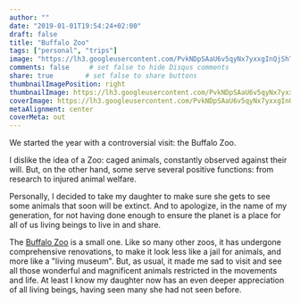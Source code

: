 ```yaml
---
author: ""
date: "2019-01-01T19:54:24+02:00"
draft: false
title: "Buffalo Zoo"
tags: ["personal", "trips"]
image: "https://lh3.googleusercontent.com/PvkNDpSAaU6v5qyNx7yxxgInQjShTMXXEWN3jsE3Mv1XP_LeWvLvJi4iXYNuWnqiXBrX1eVBiE_kkTo_QDjZUiNhpy4AIgd8EYLqkYB7cfzqoexlUJVuurKXwAHNt02lmYopAAwyUhU=w1920-h1080"
comments: false     # set false to hide Disqus comments
share: true        # set false to share buttons
thumbnailImagePosition: right
thumbnailImage: https://lh3.googleusercontent.com/PvkNDpSAaU6v5qyNx7yxxgInQjShTMXXEWN3jsE3Mv1XP_LeWvLvJi4iXYNuWnqiXBrX1eVBiE_kkTo_QDjZUiNhpy4AIgd8EYLqkYB7cfzqoexlUJVuurKXwAHNt02lmYopAAwyUhU=w1920-h1080
coverImage: https://lh3.googleusercontent.com/PvkNDpSAaU6v5qyNx7yxxgInQjShTMXXEWN3jsE3Mv1XP_LeWvLvJi4iXYNuWnqiXBrX1eVBiE_kkTo_QDjZUiNhpy4AIgd8EYLqkYB7cfzqoexlUJVuurKXwAHNt02lmYopAAwyUhU=w1920-h1080
metaAlignment: center
coverMeta: out
---
```


We started the year with a controversial visit: the Buffalo Zoo.

<!--more-->

I dislike the idea of a Zoo: caged animals, constantly observed against their will. But, on the other hand, some serve several positive functions: from research to injured animal welfare.

Personally, I decided to take my daughter to make sure she gets to see some animals that soon will be extinct. And to apologize, in the name of my generation, for not having done enough to ensure the planet is a place for all of us living beings to live in and share.

The [Buffalo Zoo](https://buffalozoo.org/) is a small one. Like so many other zoos, it has undergone comprehensive renovations, to make it look less like a jail for animals, and more like a "living museum". But, as usual, it made me sad to visit and see all those wonderful and magnificent animals restricted in the movements and life. At least I know my daughter now has an even deeper appreciation of all living beings, having seen many she had not seen before.

<script src="https://cdn.jsdelivr.net/npm/publicalbum@latest/dist/pa-embed-player.min.js" async></script>
<div class="pa-embed-player" style="width:100%; height:480px; display:none;"
  data-link="https://photos.app.goo.gl/zhEYoFAV2JUfh2BY6"
  data-title="151 new photos by Jorge Cortell">
  <img data-src="https://lh3.googleusercontent.com/M16jD5h_t8UzZkH3khM1t2-2S6qQWVUG8Ds3eFxeeb9aS4srH-GpiNYi_D7IFjs7-jMhiuc13xX4TVWB-S0WfLXtsOVKCWp4kbppIxleU9fANEvwBbvtOPexNkChQyZ8vHlgOA5CMYw=w1920-h1080" src="" alt="" />
  <img data-src="https://lh3.googleusercontent.com/pEmRgEOCEAdVlVliblIDv9nrCWDbef5joEIXcm9La-tWQUBJoLfQOV3BNCivMP8FvNUYAw4xH0mVKxqFXWsEVPDIelu1xjulKT9Uvi9HgLXxgdZDkjA4lBLBp-K221aZu0tD1PWaS1c=w1920-h1080" src="" alt="" />
  <img data-src="https://lh3.googleusercontent.com/g0dx5WOAlXJD5jrTLC4vMz-tj3LDT-mtAe9uuzPoCiUCP6OgTJPLFhiC1Ka45KS7sgMLVj_QK2xVj6n4fOakId2em2Lhr7Hzl7IJbr_j45BvhQuOhbmv_HZxS0sTNYiydq6kbP9hXB8=w1920-h1080" src="" alt="" />
  <img data-src="https://lh3.googleusercontent.com/ijFlXcswkVNTtuq5hB8TL3cy7K4F20D6trG_yA2LaTaQiBMSZrTy2uYmDrGOuphrsjVYFyBcYqrUcXQd5Kq3egZ5uYtl5un5TkUiQCQLj3a7Z55zusKp1-Tbas40HgxKB5VcLB8987s=w1920-h1080" src="" alt="" />
  <img data-src="https://lh3.googleusercontent.com/uMhrBRhMH5ZqjJPi5C9qy_rBG7eCFlaGYwsHOEGEkCBOSAY3wtHSvO6Q0LUDvhA_iFBxUIbxXoVjlWkLg-W8xLmieH5chNC2kgJLDea-Goh5tKtrj0bpmJxvSnrJb2rumO12YozjJ7I=w1920-h1080" src="" alt="" />
  <img data-src="https://lh3.googleusercontent.com/Fm1ZzcgubY0zsfVUjGyDP3XAD9nXSGxZGd04Jb4azx35FnqjSAWS74f_Y5RLq7sj6vtzlha4cUhr7VDrLwv3UAkRnbRpxpzUUj6vriaF7-PaEJrSQjrJdl0gdyNIKszz-Gf8o1aNuao=w1920-h1080" src="" alt="" />
  <img data-src="https://lh3.googleusercontent.com/XOcP_wbPaZcjjNcGdbdTdlaPRZbKWSiAWkrC2xk-QPl9nplkzypJwY1IgEMca02szo-TCiJA38E04egLDHFPm4CxrgC006EOsxz-u9NP4G5orZfV-3CJDJ8CS4LGV-Es_ryMzb9DvqY=w1920-h1080" src="" alt="" />
  <img data-src="https://lh3.googleusercontent.com/rGopaW8tzTIhU7r0wi44xhpPY2wZaMLhrT3ehFG_cinPlh-PsqNWkcQlBKkeD9Wgw62T864hWHU_5tsz5jRZlOTyIUk4d2ojzz9rrEVfDjcrsTCPbAGcgjzNHPDitzL8OVX6883D80I=w1920-h1080" src="" alt="" />
  <img data-src="https://lh3.googleusercontent.com/fAklon5nsodSu451oikRR7VXPrNlUQlWsTGHmYS-BUkdCU0GZ_2tkMpc_wrsvJv3uNphmh3MvHjWwKrNa7vPinrZEdh3DDCi8FvT-vOxP8JY7BhzAU2gwwUa49C0g00ogRYW0gwRG9g=w1920-h1080" src="" alt="" />
  <img data-src="https://lh3.googleusercontent.com/yJu6PVaO8pWrv4UXqCpJdHC6-GKeBB-EmHjugNDC5prriNvZJMRuDwcXJOBjDOrkCxkaxfFJhluyVPuycq7gRGhu7mHbQ7vFusACYdGrx3Rekg-Xfwk-i8y5bxzmkDgB-NYBghE3fAM=w1920-h1080" src="" alt="" />
  <img data-src="https://lh3.googleusercontent.com/SW3JCVFrBTNZbFXRwJD1ksxybVEpCrSGOPTG_roAsLtvbHZ_5gs_QUcyiB6alrXsrfadbXs9oNa1Yp-VWrF_xs6Y9Zi3mCTBh-AdaUaA8fWJWNsfJkdRidz46nBZ2dDY7r-Is0QGQFc=w1920-h1080" src="" alt="" />
  <img data-src="https://lh3.googleusercontent.com/EpNabRgVbVyXFUBACbNCjUftw0IcSaXyqmvX8Dfe37MUlCmL1V52_vJlr-lkT8qZpI6bSAoKK1qjdff09H2EV3Ask7MerBubokZ2GffoTYdU0_SFCSbmlJQbgXQf-TmpADFD5iHJTMY=w1920-h1080" src="" alt="" />
  <img data-src="https://lh3.googleusercontent.com/xuzIAfvRiNqkQsjjRd-RrUFB3L11HvMmrADmhm0_AqDvw-nGXWKP6xGQO7XAuo1hE3JtLru6RpG1D728mLIaNgGejOUQEScAgtrACYzRwj3u77p3ikvXBT7UK0uhutw2PaqfeOsbzD4=w1920-h1080" src="" alt="" />
  <img data-src="https://lh3.googleusercontent.com/whIKJtKhmotdd_MdlA-lZoGbN2llJx6Hh3MdgiuSlHSP4n_PQXek9lFbatqJhzvlPgBxU8efXbpHzjKTMU_4BPxBnkHfROS8SatVAxC41Hmh1xP15fvAyf4xBpMVWlPsBQSp_Xyjtao=w1920-h1080" src="" alt="" />
  <img data-src="https://lh3.googleusercontent.com/cKXRiOKA5QoJL8MB90yrMsM0fOY7128yzG3cbCra3kNCk7EnbfzWMAJ2j5U7VbOSPMQMDZBwMY-zVgOKboizA2Y7HoWCwcdqTmBG1MzbOr1GoitsyawD2sDsNYgG0UICvZBGu1GOY_c=w1920-h1080" src="" alt="" />
  <img data-src="https://lh3.googleusercontent.com/sPiW2qd7jReoj88jE1_2SEyLXEYLGop54KXoUdoozYUa2iC2r-5_eMZhsSUY_tQsYMKR5LdTMcFQcZLR2GYlIRw8nljsnXxK8N15X1F10IDfjPB7XdzrUVlEreRpakktjExRODTTfKg=w1920-h1080" src="" alt="" />
  <img data-src="https://lh3.googleusercontent.com/gyrwEqML2HG083oOPp1YjJT00C_La4lmaSMF8Vy66BIDm4t44OiSUx0LO_bHgjHuCpI7ZYqr_bLz9REleATk-gCi_N51QVgwcCyE_YhjqBAZlczQvP2uhj4UOQnKMc1LS9MOomLQQ4M=w1920-h1080" src="" alt="" />
  <img data-src="https://lh3.googleusercontent.com/3zUXJkeHCDxO6dnNvhS450HQyDEPvjFm94uTGdigtbNWm6wS-ghCFA9063_gfVWYWlIc-C6o70UdEBfSzz0_N70ihchVHkC8z_OqJ4qPcIptPaKVX23e-UGZqlRfU1AB54MRmB_5aIU=w1920-h1080" src="" alt="" />
  <img data-src="https://lh3.googleusercontent.com/unETvLBXidnx9cyp3jP-UIFpFwAmh_SnyciWY9uR-zCGaduR2UFgpiH3FJwQuOB9tJz1rPgDFb6_eflzOIeLld2ykbnHVCKNgSNoSZe9K6oOSk1S1ZN9fHfwq0iPItXkpOnzbX-vYtw=w1920-h1080" src="" alt="" />
  <img data-src="https://lh3.googleusercontent.com/YmenmdVczND3asULISKmkIHUIglFnkVEN9txv_5GjpMHEn1V6EMeQ-iBh5pIvBBu8eSWGTctM4h64MHWIKu152C9a_9S5upYh-oEygZJ3Q_kUirzrcNP_f26pq41VWqTb4hslxZCbOs=w1920-h1080" src="" alt="" />
  <img data-src="https://lh3.googleusercontent.com/xptF4x8ABi-juwiZOB8leOxk7GrWWVZXbTcpnjste7A0SjSqf-4RHDNrxO1ZHEQwn7sjUcYkh8HHM3ThxVHBw-xnv2McByyDVXCaNnuJbh9PXl3umH9KMVa31nTQOaQW5APMIhr9orw=w1920-h1080" src="" alt="" />
  <img data-src="https://lh3.googleusercontent.com/jVmR8V3y7IUiRUoC86rkYp1kjfJJ-dMH4AM0JWO1GohkQyzWqVmMCGuznEjmPVNjGVw--n2lL-3ZUbzG_98Obk1wmhRX87m-TEBYQkh6G2pQi60ExSbsH_f9sYxVudFmVf_4IBKmnkI=w1920-h1080" src="" alt="" />
  <img data-src="https://lh3.googleusercontent.com/Rf1vFyFESr7ryxe7T228vE3uT61aPd1hjsIwSJVwX4KunxgKLllLOwYnM8ZcmscUGSI0-utaXY3Hb1n3FkIXBJcr8poWsLl2ASuTlYtHssCsLOn2McXA_Coq_RiqPCJfbeD28siOZRE=w1920-h1080" src="" alt="" />
  <img data-src="https://lh3.googleusercontent.com/IXGXu6mQhugIDuBp4IH89_gLs4mLgFivrGkcL8d4JKWmMM42UzrhHCT-QBSbTWUaAmzUXl5uMR2jeLPT5f6lQe3yw0R7ry8DUiIusbbRRG1GF3vKnJ79F8zDmjn5GOn6Xc9_QWyxpWs=w1920-h1080" src="" alt="" />
  <img data-src="https://lh3.googleusercontent.com/e5w8Uk9cTd02ck2UI6isryLNbxxWqyxg5zw-1xWz3irlDOT-3G_SwUMVBp2TaJRf9SwpXlJJZ2NDk2doeljffI1p1KHGCRycZy3jsFpqagDDV3Y_hohtSmSHu_bHSbVQsXzc_1LQTcg=w1920-h1080" src="" alt="" />
  <img data-src="https://lh3.googleusercontent.com/CoFBfdVkGNTUnIyCXHEfSsUaCqVASPpqfSZ_7UJ9xwSlQfxZu0FEvcboefN2-HyiOlV5HwzmF9L-E6AlX2sOp3OADTkTqRLjj_Go1rqiJu7Le-nogEi9VZtS2MT81mz8TcD9wdIT-qQ=w1920-h1080" src="" alt="" />
  <img data-src="https://lh3.googleusercontent.com/MrnSkD87KltQfLrsRCAeJy1T-55kNlW9O_1GBMVSI8KOEkL--_HtHWXvzXoE-gnux7IjiPPu07VWo4W-Ie9dDV_XKWLIUkYRNHOkKDGgTralRt1k5JBmwdEJD8mi-Fd2yQiAxffx3ZM=w1920-h1080" src="" alt="" />
  <img data-src="https://lh3.googleusercontent.com/H1BjvZhrFY_kHmT_Ey6IhyX_JyNi8ndvHHu_tm4kaAG8CqS5Gie5hxTOYsZWtbxdHK47KE1awcKFyhc7Qj1Rn589Ct5wzUGEtzE0DwBxpEJcxUKJH5o18vu3Zys9ls42_DW6jqR8arw=w1920-h1080" src="" alt="" />
  <img data-src="https://lh3.googleusercontent.com/uiFybg-xtNBWV7qjz6fFNmdvOwkivPuv-Aa6zyGovYKmClAxiG_f18GAKhhiVfnCk80WWAJ6ylrxr6AUoz_1bD24KorbCxvIG0vnDEGbo68gG3NtrNQgaPUZgKDSF9flK8TXhkL8MSs=w1920-h1080" src="" alt="" />
  <img data-src="https://lh3.googleusercontent.com/n7pyeFfMt-IRU88Eaj9aGHz0zTme4B6BQKJWcNFHNyr9CwYpFX8jIl3gnuvm4o3RTg-5AIKdF-s8K0H04zsEvZdHHuMGWtghRZ2tT9Wetr8zo06Cc9w4IFjM4TERd29zMJ6kvwwmVN8=w1920-h1080" src="" alt="" />
  <img data-src="https://lh3.googleusercontent.com/pVLeavaW9KRXhTitTAVJ8YnmLM6xmup0tmDplhm4pH1sSbYhuD9b8TtWebkDYX3zs4mnKVTRqdeJXlWlyFttagBIBcm9K71jqkUA2h9y2xaqs-byGyRhSc1hGh9aiaBZg57H7ACHK-k=w1920-h1080" src="" alt="" />
  <img data-src="https://lh3.googleusercontent.com/nTy4lAZDUSrxHSVm4YmN7SdhBw3SE-9R26YDPXqXRfI2izZuIZzeUptwK3phFg5gU446krSkvJP-Io69-xaxK1LodHfnstNXJnyMbWqSbSjkmFkGGaaFCgHU5DNR3Xx03imaX27GPeI=w1920-h1080" src="" alt="" />
  <img data-src="https://lh3.googleusercontent.com/5Y1W2486a-SZl8P-33iR25sz112rgZOyHq-1q_izWB_kdnRLnDUPYGfaFob7MZlRIa2GZjot0bQDnSAG6pGyqdlWTXlsoIw8rFJimrq-7KERgwkpopR1YhFzhYLSYXO0vxeesOlzyrE=w1920-h1080" src="" alt="" />
  <img data-src="https://lh3.googleusercontent.com/1DIRorCyVJfUnY_ul6vlQzpobIlkdpGcxa2V-29CSblRmyflYx6uuNmtXeBSVK_w0CTEjyRqWkE-6uHBuXxMDV1PXLUYxjYZLS0n_pCfu-st-IC3CaoLEEe7r8s86PDN5xF5lLGvM8o=w1920-h1080" src="" alt="" />
  <img data-src="https://lh3.googleusercontent.com/Qj4HzhZP_3bCQvsCgeceKzy-PhQLOI0soVpqA5wnIM0_Cf1oPU3FFDNGL8nWH1zKdUf9_O4z3pTcwE6044BThR_LB6iN1992Y-gkG5OEz9_LYIB0hqdEEu7N8XaB-iBiF3a41_MqPa8=w1920-h1080" src="" alt="" />
  <img data-src="https://lh3.googleusercontent.com/9UiStoK5OOIfPCVcqcc3TNaacxpjm-078RxUaZWLTQz8oA_64qSeUUx_MXG9Pb_LHxTp9OoMFk7fw1jbR4PB6ZwdMGAuRfDOW3kpZWqc0v03YZZH6K0Urq_gPBCPoPqWOKnKidnzJjQ=w1920-h1080" src="" alt="" />
  <img data-src="https://lh3.googleusercontent.com/0fWyQP_m7px_Bd1iOWiV6-lJrmbD3I_cwq057it6Nf5IyhmW5pmNMjPUIl_g79vOJs5JfINARGJSZ_lwsUlbbO_hFTEseBT8xkwV-FQu-5hWdZ_40CTcZczqOkfHam7kAeBBAkKgtCY=w1920-h1080" src="" alt="" />
  <img data-src="https://lh3.googleusercontent.com/YZbOp1H3Fq1IYZaPWBMhBiwyUXYsBCjqb-e9DCMZn91usyJK1bx2JMVh48Sf0OOpCPYTytF5_vmHlCHdlATjx_bCxNhSg6rhBPiqPEWG_DKUdePLTF8vqZwpzDXTUQWyQLpOAJ62mSY=w1920-h1080" src="" alt="" />
  <img data-src="https://lh3.googleusercontent.com/VAryjrTHVgXXfiZgQMDIh8cIj853Kkq-W7x_4kuHmNb05i2SeF_FJaQNM2aV_4QfYOtyjDgREZTExXDSaE5QjIQiEhRfacI8G0gg8Qvwpm4CS4GAeCbH6CiTgusOhYOeamRbRFSjMRU=w1920-h1080" src="" alt="" />
  <img data-src="https://lh3.googleusercontent.com/UTQJxvExyeP880CAGmzUuvs9oEBDXIDAdVineB-p7lUSFoZ1FAPtwQznnv8C1_9yrlcpvYRW5H5vWyfg_-DdOV5JdBGDRI3_Q9KRuvIl9Sb_sdNua8T3rqRmt6lcD8Lf7ZEQLCy2WqU=w1920-h1080" src="" alt="" />
  <img data-src="https://lh3.googleusercontent.com/Q9gN1Igrs7q0gF69dbJo5AbqBdFIIGDV3-7zTaPQaSDRa-UDPetJUDDUXkFQsQGmhGPgOnbfU56EXPsYJyvGZmV9vxdoyepLEsSlDDn_Xd51MRENOz13axDtlouNhLrTTT9IULiCKFY=w1920-h1080" src="" alt="" />
  <img data-src="https://lh3.googleusercontent.com/YZe5k2Du2NH-SQIDnaGnbeAE_SaSmRs_9doywGa4_vFxlgPJSHhsqCqrSn28eee_SUt6WG3WRqceo9SpAttClMGtGbEn5jkNVaw1rWU4A-hh8sSV5F2Sis000osBEQCFVz8MUYJPeuY=w1920-h1080" src="" alt="" />
  <img data-src="https://lh3.googleusercontent.com/2aAik5gnqEHEAit8FzCewrpcWopZ9wBkSpfakusAj57_N1dIuVbCon9_hMFyoM0bAjRhQtw1FMpc6fXRXz0YhObSej_kANDjVE_QDChS23_eNpUX-W1K1YPbYuYgfLsGCVvrMEUSXiA=w1920-h1080" src="" alt="" />
  <img data-src="https://lh3.googleusercontent.com/FfDlqGRH_i7Z8nXfUwZziWZ0NZZ6MDZlK9akiAt6iVN4frEqfvWen-KnT4EgkhMHq36nGNyhRTN5Cgu-oKvfeN-iKGe-cJZ4PZdl8TBuGcYcoctp2egkD7WX8sJxcbEQsNeTaIxNa4A=w1920-h1080" src="" alt="" />
  <img data-src="https://lh3.googleusercontent.com/Ie2aZuHzVMDiWfSOGXq9nWKFf-fIdpYP4KgHEnNlsJCoQMbey883EByrj6Z9HqHzd-gdiSHMYL6DCsz9BTyOzt0z4IzrqLdPwRhuE8_vqZpUhYR6YFhEu8KrADsioBuhrYmBqW8wvYo=w1920-h1080" src="" alt="" />
  <img data-src="https://lh3.googleusercontent.com/0RzL_mHixbVUmJmpdGdYOkn_NDlmPy5aH2HAZmL-_0weicqBQh3NDd7xzphpRSFG1qllc2bbcZwiCrfq56tUnKM3oD7meUZqhrj2JJxC_M9IqWsrUI3SQPGXh_3m1fwKKGqpVZ977qg=w1920-h1080" src="" alt="" />
  <img data-src="https://lh3.googleusercontent.com/bVGaALhKxcFLdEeC0RsR4nq8nwyaAynmA4zRTFWVhWWYic5dCsyhCduqkouKfrhHGyqV2mBd3brI6zzHhxmj8Xpr-Ff7USPtLxg_MkOAq7x4OCyD_SwE10t198b_lyFFOAg_GnbjZWw=w1920-h1080" src="" alt="" />
  <img data-src="https://lh3.googleusercontent.com/2uQQx45--e96ytU6K7dqMarPRPQjvqsZvktkgfybQjI4mVtS_n8LBNAHOMFeiBKxEjP3_nBs-vDBHf5FTORuLISH5w-w9uFLTCdOWYX0yj9d1SY5RqtYDaOcTJRPNj4Lb3zNg9RDlsU=w1920-h1080" src="" alt="" />
  <img data-src="https://lh3.googleusercontent.com/zKsvCNLbG2Xp6JGNjBvIQj9x0Djyqrcp3oNU9WM-Pp_9uUCrpIq00a6oVacbMmcCdXyGfiVKXGuVzpVyjax6OGs2t-ZlA_mU3AXXnC-QYX9yW5nq5w8yd6USEIatv6Gzkyy-AIBn5qQ=w1920-h1080" src="" alt="" />
  <img data-src="https://lh3.googleusercontent.com/J0wSmhjtCgBVZluzd0ePE9rtxoBsU30ryua8FkSOUK7zob4uHcyzvpXwlL4pfK_thHoYf-iECHFQs5EnLZE2YuCZGAVB6HHM6Wt0okBwzzfuCwnBjY018UdjLoz1Ene85QubfzOEfzE=w1920-h1080" src="" alt="" />
  <img data-src="https://lh3.googleusercontent.com/kqVkpw5zaYtjpVZEl_sh97ytMesl8uXyBQQWUn_5IOJU_VK5iflj9Ch4rz5Xxyq7bJEuWu1pJztBtbFF8ANeKGAeG8IkBfTHpu-9BP8GRwc98_6w6ibTakk_aZDiDn6gZxqXEcqDL-M=w1920-h1080" src="" alt="" />
  <img data-src="https://lh3.googleusercontent.com/7E5qa5Vg_FXJJ-ZaYWbR4LZFQVtLty8Z0sROBz7EzMdzStzUHtCT6eHOVqHneSibNwdGhlSOxFCLuaB1XD8vLzfVtvo0Nivb5jEmRF0PG3YF1nwrtIkZrD9BiWTeLSwS8VvuEbk3LRc=w1920-h1080" src="" alt="" />
  <img data-src="https://lh3.googleusercontent.com/7Im_wZUgjJfcoYyhq-kx6fC9RSDqwxLzUjlzrxNbC0aZtKYoAm73stw5Lve6wqxiNsOhPWyzW8HUqhiil7oUKIC5HwWiCmIYNnI8qxl1MoLtwrltP8BrnUJ8NcKhooMM-IGgRUW0MGY=w1920-h1080" src="" alt="" />
  <img data-src="https://lh3.googleusercontent.com/laQ-02I4NTUS8hyUfjYbhhRssX8rhlWm7rCP2CaDghZE17iQXGVY8VkgD3X9WRuOZcrpnfLftZh-3mZpM7OwlA4bgCoPyhTWrXm6pMSRpcAxvE2wOi7NVJ7c8xWM0AKwcLEvGfy13JU=w1920-h1080" src="" alt="" />
  <img data-src="https://lh3.googleusercontent.com/ZqElWnxtYOclpegVkUN-U0dcZLtZCP_8JUToFjugziRNaa6xAINwuHkItowYfQF0O1zpXNOTwnNiZQB1zSjD64tTwuw0gu2nEiuSpHaVtsUkDuLw9LSkLqnMCZdoTUmj0VjqA_o72Lc=w1920-h1080" src="" alt="" />
  <img data-src="https://lh3.googleusercontent.com/REVTmdPrSRr_ewKF-G7Jv76XR9D1g8vlf3zNeiC0jHWAlXIvcZSaCWthKkE1nZeQswwq7G0mhkkkw0jR9RgQ8Zi27EgBbROZeNWgGzLl2f_4BANuGp26qTtJ-8a1-DaCV4ah0FuygwE=w1920-h1080" src="" alt="" />
  <img data-src="https://lh3.googleusercontent.com/pxvsITrsL0K1CPw18KGiZPkc-XP9BKHOJ286RIc4PXFu1JQm-wvOwJGDQl_qs168rtEZ1RnDT0td83u5GIzPXK_258yfZtlnDsniZacPP8Jvbq6NZ_sKvILUyKE3ttJNIyvwG199xeQ=w1920-h1080" src="" alt="" />
  <img data-src="https://lh3.googleusercontent.com/6ch9lDM13vCS4QLjurJMc7aSL7RQmOypKZRnTufHjL6fH_JMMzF9X4DDwg8uIXAttYj1HBoS4qZOdhzKQC5VCZ3mhHHBopqukGEhoNxKEl1W3Ih94uFgWiYcZnj5wlpc_soObWCZOGU=w1920-h1080" src="" alt="" />
  <img data-src="https://lh3.googleusercontent.com/tMd-V3qu_y1aLqE4wG0pPlBgNCNY_ZvXwDdtGC3GakJ8DtX63LkRVqjAl_Y9-4uEMu_b-aTUU8mLOWwKEErhvbSbARwSGg9_PZFgq0zoW07UzgRLUvhPxxMVMSljMjQo-aO8We3wo2o=w1920-h1080" src="" alt="" />
  <img data-src="https://lh3.googleusercontent.com/dvUsMGk83E22rRmGVlWHWrmgvcWr0hhC5wxOw8VOT2i8g6JscfX4CtgE39z84rGreQi9iJgA5pai-UIS4TKDDwlUhMkcFlv7gPM-wzDnW6GR_t6tA8gKe-xM6OBxdcG802z90m3LfdY=w1920-h1080" src="" alt="" />
  <img data-src="https://lh3.googleusercontent.com/n-JtAkEm4pUSzPXKfvO9hZjmseK8VEjIkjMN-BK65oNBSDAuKMO9Rrwh-nHpcLZDLb7Vhgv3IPcYqdzhQg2MT9ABhljhMx0LYtZQiv5gi0OQboAlvp8rJg37TPeOiLFPw_GZ2kJq1Ow=w1920-h1080" src="" alt="" />
  <img data-src="https://lh3.googleusercontent.com/mNOdf0dUY7b_BA5YyMAmF4lEMjj34dGLUgV_bu77fZRPeW4kJ9WxFBOGtbfSxR3UxKI70OJtIMfhMqArmVOFxUubrgslQ3HXXU_u_Wk4kNInh8jWO53w-0S9nc6CIvPSeVA_3tG5L8U=w1920-h1080" src="" alt="" />
  <img data-src="https://lh3.googleusercontent.com/Y66Do0covgKTNZsh0SKWXsSIeLf_o_O3BlDNUJF0GxwO8C3VWf1h1nWNv9SA_0xuNFBv0OqGiB-R4Itr40xejQg7BzU9Ugejil59gpVbDvMCO_oLgaPXjpdl_WIqWG_VsrJlH8uNXow=w1920-h1080" src="" alt="" />
  <img data-src="https://lh3.googleusercontent.com/9KPMspudddWyCtTApHqPG3MTw7VJEoAUtwwRxma_A1sFI4O7vhUY7CiEVLx2ca-FB7OKuv_HXPN8s1ROrFkuaET4i__2aGzAyrFlrcbWw3_amhFLKjYLbStz7c9UnpH8LFRSqgDb7OU=w1920-h1080" src="" alt="" />
  <img data-src="https://lh3.googleusercontent.com/9QWr7yhA3dehiLV9SgSmLMvfhDHO_IhHDwb7gagxDHIbPUuUKvAizix6vJlW169wYW95a2DqBln0m701GTxyryIJF2RBxSm5QHO5KsFue3c-K8JLVQKS5UIPC877HInBwuSudFE4B_4=w1920-h1080" src="" alt="" />
  <img data-src="https://lh3.googleusercontent.com/B6f30m4chNv_Bi9txQcHeeO1U04Qc4Z1xWQsZk2mOA424HcoXzPmyN5gXbuBhtrklJHQRM6HuyWFd4CErz3MNnZVQVDND57BJTozb0qWwVVA-mOss2-2MNUhR7ACaWYx3gtf_3ySxrc=w1920-h1080" src="" alt="" />
  <img data-src="https://lh3.googleusercontent.com/h4nHS5w0en5Mw7IEDUUMJVHAUW8w-iIV2YWT6pTEFZjMYT_gHuC4Zb9czN7Os1ybRLE8cjl5va2pG0hR5FWNwc3pjvdVuJ0TLyT5aCd8RNNgxApLImAxkOMC7W9k71LmcsqKgFCoufE=w1920-h1080" src="" alt="" />
  <img data-src="https://lh3.googleusercontent.com/Jd3e4B2OZNkayRy86qz7zUM7ULrT3SbHUvAnYPKx8WzHFcVavA_ZsSMpYLfO5ROgWp70QUvo60FoNLXs3SrRx-hm6EqSDmiFpHa9wPSaXaWe1nD_1TZX1OEaX1xQY7Gj19PvL0T1niI=w1920-h1080" src="" alt="" />
  <img data-src="https://lh3.googleusercontent.com/mhmgAZJGWJLswe0rPI2oEOkex5iw75MkrLMW2auI8GOxoaM1mJARBrPZTmists-aFmfRkX3zg7P0EYkxBMdINO8RTFr8Ex9M-rF85IwZF1AM_ozGwe2wxw6215vJ3TDG9hLz9iFvglY=w1920-h1080" src="" alt="" />
  <img data-src="https://lh3.googleusercontent.com/0yGXxaYTCoUIgoON9muh4vSob4USiIVVCCloelkovOSlHUMXt38GMA72zOxsNBK9nTk4Y2xrjmLUxsG9p4aQMU5RmANiI1q8_nLu1ogk5MWvURbYxkfd6rSz3B_wCrIqMcvb2UeOuTY=w1920-h1080" src="" alt="" />
  <img data-src="https://lh3.googleusercontent.com/oNj7zaUq8phJ1MONZfvxYrTnnZc4L7bi_KnIQSHvsAFHogC-yKSJS7d0E_Mmb8Uuahwe8BNbLxGRm92heJSyI27Yt7srD0LwsCwXbJz2RuO4WE0mCZT2aIqioOwjk83Jpb0p5-9vS9Q=w1920-h1080" src="" alt="" />
  <img data-src="https://lh3.googleusercontent.com/AFBJBwuFs26lmoNkVLotGunOX1jlPSxXf2f1CVN4FYht-4PHgPuzBL4nV4dg227Kjnde0Zuf1sdx3Q94y8aSNLRvb6x_a_5ZE0KQjodwvO4o3O1o66_ThHkmOptpp897ypoiwnQzl7A=w1920-h1080" src="" alt="" />
  <img data-src="https://lh3.googleusercontent.com/ROdRKI5WexAx3kRZ4ktYggjukI8YoZQ0lxMCv56wmuEKrW4Ov00xDAUo0dxndCdVpwBZPmIYnu-BkkR6El8lDfqVlXo7WMwVaPTXCrGSOa4ddk9MxHRTZ6YyN2VTvciptQqusLwldX0=w1920-h1080" src="" alt="" />
  <img data-src="https://lh3.googleusercontent.com/UQjYRyCv51QbhKd4Pg24Yfe07HZRwbbPaCjLp31GWGcJwQTQPP4QfPDC7zju4vdMPsWNWGSpW4yxlvXEaVH_G90T-9sCGIVJd0l428rGIzjgLsgjF9sT6Zh-8J0Mwfot0kZlK8iAWbc=w1920-h1080" src="" alt="" />
  <img data-src="https://lh3.googleusercontent.com/rR9VgFsTpxveilTsDXS5wNbCHFVklbPqXu7RGEY9Daua42ux5pJ60g4wy-usCJl95Life82HTYKq80YtoQB8DovV6g0RTGYY6CTjCapy-Z_k04jgMthWTQHN0_Zm1G9XntEU4Pn6dak=w1920-h1080" src="" alt="" />
  <img data-src="https://lh3.googleusercontent.com/vAxHgCEsD6zLfSXhv88GMhSJOFVgbUSjhEXcII_zKRcVuqyShSbw737h_UK1kZfjzUQVEaAWRGUsd8EsfyROzkNx55gzHALfgVWwoFgt90-IS3XFKmTZCCaCCsSw4kPb2iIdbbJiRz0=w1920-h1080" src="" alt="" />
  <img data-src="https://lh3.googleusercontent.com/hd_JCuPbS8n00zu__wk7e2Zq8Wh0wk1PTqBpqGifGBc6Cts-6oPY9PSVHbw7D5I_Fhk70ZLYuIXfZKtMQWpctA6-Tizz-1rV0IV87eW4TfVQo0VsWEP1v6PxjXlaV_DjXOepc7hSoVw=w1920-h1080" src="" alt="" />
  <img data-src="https://lh3.googleusercontent.com/Th-XSsGUXVe-mitxsyOJm6yMCO9njREeG5Loxi84Fcy0FkEQUh8kWBA3PUi6RvifKUPEft9pqjOoEqoGkrXa9Af1i88kk0su5Ysd2xVfObQcLhqdxaMGKOHfSNIXqtcJ6dZKBn2qPkA=w1920-h1080" src="" alt="" />
  <img data-src="https://lh3.googleusercontent.com/Raqg5vSiFUF0jBFh3CqzOzhWQBGCF0AClorE_bOHeppwbrs9yRCopLfTZtYi-RThbJlYzbKKZ0NMhmKhz8Tz060c50s31l4Ua_UwNpaXYGBEaHKYqHit2bc_MhTREVsoFAjRCvKk-VU=w1920-h1080" src="" alt="" />
  <img data-src="https://lh3.googleusercontent.com/RVaEssrZJbU_UIQWYc5As__eQ1CH7TWoEBCo1wNUVChWoPFbAhlr0iQljWAc5NRMSrFrMHTL9L4OshpQZjk2zlw3YD6o1snLDyckG2XUy7qP2Rdq2iePZ_Met1diG8ycZF6_QvJvgdA=w1920-h1080" src="" alt="" />
  <img data-src="https://lh3.googleusercontent.com/gbur4ZEXXkWEPN9NFZdx5kGTymAQSNyiMZ4TWczDSUdRMhsNfrBnTyo4_BPlNMfN0o5C6tVzJSvx0xsmn5o3jcSmQaIRiF_sDCBGuyBNjdQ9ZuJ1tQxNXRZ05At-oWpynOv4P7So1I8=w1920-h1080" src="" alt="" />
  <img data-src="https://lh3.googleusercontent.com/-ZbmxUwl6xJ8odD7Va6kzWdwl9d814ZKPxdQaEs5tQgopbAoDgxDTeH5afdFPPVlwyxFtom3li61KONVb885SRI6P0NmOW4EAL8gamiH_eW5KQE6U3ieNyfrmpc4Rm-kKLnjQlOcpbk=w1920-h1080" src="" alt="" />
  <img data-src="https://lh3.googleusercontent.com/NwaJE-4QArQyJLajiIFiJZSIo2WFgCNz7nEnxTVA5kz_92TD-R95jpo_uRnMjQA5z8KoOGbRC0HIEj0ch6UNpFhkIw86mZer-8uKYwp8vZBbhuy4-RJwuAkP0phxmpChc1dzOcThE-Q=w1920-h1080" src="" alt="" />
  <img data-src="https://lh3.googleusercontent.com/0vA_d6yq0APlMfSe7Upw4klE5pnUD-NKLnMvYMd2GUkTJWVEo1bDYYVCZBFGr3LtenUBY3YXedwcnFDFUfE2nGR80iLqF5WHPHH1Cg3LWbAOfFoGxphjQH4Jw6zNA7rhhh0qkr2rpJ0=w1920-h1080" src="" alt="" />
  <img data-src="https://lh3.googleusercontent.com/80TFchrOJUahizkUZlX0znAij84zTHtyvY9r73mYxqjvnBR8iLaq93Xm9y-SRYm36hR3b0HGf4L7jT6zop1E9DM3BHWGUc3IzG01MXTr35REO2NvjxOU5nnvx2_H-tBK89rg9JcTZqk=w1920-h1080" src="" alt="" />
  <img data-src="https://lh3.googleusercontent.com/eM_fy-SdUUsjVf-KS4rvgnOPCMz819JiBwoZOwRxTKTC_Tmekez6GTs6nmXa6sv5XjL2Xx3jm29hdAFImuS3ZOtGMPQ3wIJH5r3F-KQld0RHUCSpmTZ3mcbgUbfQEAyqR4-tQM45260=w1920-h1080" src="" alt="" />
  <img data-src="https://lh3.googleusercontent.com/j0Ch_6kYGs-IkSwjZ8gfwb6PA_QfGFgmWQ33aD2XJSzcc8lxUqSB9MPho5Agn_VS6kvUPcYFOy20pqnkjTxLeqw3tMyrIbpgr2rY3KfYdv-QDJrEWVHNZxSv3OA5aUet_k3NaDWP4TE=w1920-h1080" src="" alt="" />
  <img data-src="https://lh3.googleusercontent.com/0ETzIdFfKadidg4DTOmVVLHwH3mgaudCERLkrnlJ0Y9wQ7A1_3qzsKf60zDjnNXr4bnGGdTpF4bN1u4paNjiUUlvCqOEB_onjHx7DIVGpk9B59yOpeEEZHDHVEsMa06DF0cfjam7avQ=w1920-h1080" src="" alt="" />
  <img data-src="https://lh3.googleusercontent.com/np4bsvyvWan0bF0BiCFRzWKEv5rZAVK3oGbK3wDjnBWA1v3If9x0uWlgjuFDxCmDaOdRuNOsXWLLlCFDheD0TWo1uv8vR8A67FvKvbszbDb03iewJncRBWjgDRNSc8f2y9gXdbjLzgw=w1920-h1080" src="" alt="" />
  <img data-src="https://lh3.googleusercontent.com/-b1yjPfVL377MTUsl18WN1neFdm5tKwc1AJtk2udMT49s6IjnenQ-BmtSAcauuwbAzSC3chr0t8U9yZcDli3LR_8Wd4RkPsi7tUK1Z-DVCHCLsGqJYyA9sl2aux7WddnF-gj0BlJFKU=w1920-h1080" src="" alt="" />
  <img data-src="https://lh3.googleusercontent.com/SShNmaUkmT_xE0KkF7uYvkBiNeF7H8yVSK8azrDxCES_pUFRIGuX0QgmWI0wayJsNddC0WbYkg7H-RQONmLKSCzvDvW6r-D3SsWM7nqS-F1LYlDXawtZwjgVkpGCtSj6hoT4urK1HRI=w1920-h1080" src="" alt="" />
  <img data-src="https://lh3.googleusercontent.com/vsD63PcXPoW0qcuVVCnA42j9y0DOjzFNiiO5MHuaLHtChlWm47bm6jtiLw0GKcqHabvLuJEWiSagh971L2_ODBjd4IfMnmbHY_DB0uaN1B2Ct5amyIklaWJPalnYuVYPzxgeDZv0zWE=w1920-h1080" src="" alt="" />
  <img data-src="https://lh3.googleusercontent.com/lMjkFeTPru1eU7xmy5ys9aecuezUSMppeRsibNMbt6PVG1ABgtW1lkurJZ03ai7HX2ZY1EFTdXafpcDlN568Re3aGguqGKovIc053RItPFSiz4qJnyv61Secyc_HqBcN7-rebihCREo=w1920-h1080" src="" alt="" />
  <img data-src="https://lh3.googleusercontent.com/lveAerNhIaTjt618fD6j2B2yw3ewItIVB_YUYna9mj3LY_HcKdi5vqIZSHA8_h939rWWbBYn1hIQzC93kxCsUDi3yx0HDh2x1i23ldrbBHUzcgukrO02abuGe5FaDcnP_G2IEGiW0eY=w1920-h1080" src="" alt="" />
  <img data-src="https://lh3.googleusercontent.com/xI5z5FJQHhwdUVc2w3kwTClsGL51r5KEmrIEEmDq4QAxyexwNCTNprtXgCqvIAEBWimwDrD7ZhvgeEM6qvkGIRZ0bVUo9wvaHEPaPfcd8Qoym8QCkGQCqIPUtDOTOzsGMNY9V7DnFTw=w1920-h1080" src="" alt="" />
  <img data-src="https://lh3.googleusercontent.com/9YcXSLqI9NgGhME-I7Le561LWcIBzlf2sEWTprRb46XNHrH58IzY1p85Hg0WleXY1i0RKC_LFA3tciTlbcnkjPsHbEQRpWovkeMcsTvnCHWXagtGI9nW1MSF0XGJE5muMeoDTfnTods=w1920-h1080" src="" alt="" />
  <img data-src="https://lh3.googleusercontent.com/JRwXzlPne1hJC-dG0Iz9TUmqX6cBBAGIiHk59jDrY8Qex02rDkXCeF5G-q0kfB6Wc6kQuLPXKywWZLYhrGxtnYsrlFU81Vx5aICgAXh2UXkLTtubQAB9Vbnf887Al30Jd75Dr7-lBek=w1920-h1080" src="" alt="" />
  <img data-src="https://lh3.googleusercontent.com/nhY0OwEVRmzt2mw9JBCdv0fy2E82DYqq0EcRqg3rqORLMqlCON2Q5neqjP4sortGBbfrdS7isFTCfCJuDgYjgR9klTUhOFOVpzIZW1IsLASkbGPWaVodS8rGhssYNbMpGBlSengoetw=w1920-h1080" src="" alt="" />
  <img data-src="https://lh3.googleusercontent.com/QfYMPeXPbKjhOS0SzuOu01iV6gEi7W_7eyBmFQN27W-wnDXLDVaqrPgFWsmXX5wPOqKOT1-9cOTazEbg2InQW6Y-rBLQITPCbhVh8TaADBVYUKOIxbhTRaVkL32bp0WS6HIoFgIizIs=w1920-h1080" src="" alt="" />
  <img data-src="https://lh3.googleusercontent.com/WQdcb9XuB1wwapF9EzDSORnEMixbXTrh7z4lL-B1caZ1qMXr-C6GEIapzr-Lzb19EBTGB4q5gzVMQh9U3TLRDtcRnFMEjQdI1p0Hqu71PUyG_oXmKhZYEllxSG2o5tiZEnWAFpZc7FA=w1920-h1080" src="" alt="" />
  <img data-src="https://lh3.googleusercontent.com/iqAhazJu_ARlhCWGsFpaNq6zoWvqYqjmUoCsvCfFtTRoUeBg1MWlbsoizvVKYHgaeSlf9Yh2bR5bWm4QAbfH4F7T5PH1uA6YUhqYWJ43wWHW15DylWa9RKrHiPadRLp88g7Bu5WVSxk=w1920-h1080" src="" alt="" />
  <img data-src="https://lh3.googleusercontent.com/mA7wIpMDGYEQ15O5vXtgWNoGEColOP0czlmETpKuzvR67lGeHflFTNyOZt5NYFQGIhUe728Yj7rLIG1WloQTBOvyqc5w9DEmkbp-Ud602GSrJgDrRr54Hlz5NkLq3JBmziW3W35osXg=w1920-h1080" src="" alt="" />
  <img data-src="https://lh3.googleusercontent.com/FFmTwWKHR5Cuw0a_W8jb3PRmNWyPl_QoUTsMWB4WVlZi7xqgUlgGMxrGgaZ_n0AOkp0WtVU6K4kRsqZ_wXQZtolkuzM4KAZoCT3YmLBexghw9qtOguxDrHiH1ZVeDEJiJXM1dkq_nlM=w1920-h1080" src="" alt="" />
  <img data-src="https://lh3.googleusercontent.com/_-BSyxrr5fSQxDxE61ZlSkOzJn6dLfx9_wQid2q9fHG5T96XOlikyFQt6SWS3YjkqHVEh2hWOPLOrdlKMOolptcTxx8piQ6rxmTtrmCmvMXz0ame1UU2ov_K5T-_aeWPSvjXUM2Gm70=w1920-h1080" src="" alt="" />
  <img data-src="https://lh3.googleusercontent.com/EoNhG4_Hm2reFIU45FgdEg_wtsjjFv6aI9mHlRkk1cKusJesSSd6KFu3mxx37ZWABJBHO6kVp0qOXDdtJgIYS7TwewVqjSokQcSB3LTUIOJ2L1WQ8L4eMhFEkF9Giv3F_r1tReiMK8c=w1920-h1080" src="" alt="" />
  <img data-src="https://lh3.googleusercontent.com/hqodESaN7RMF-UKSMReG0KaaWNUtoiD9HOGRquSS1IwveZQPZxI-a2a-WPKii2f-eMGCS8t9822uuoHdi-cBORN0XAXWh2kFk-eUm9_uuolLuaL5kJK6Qr9_HGEaYhsXN-zYJqbKtZU=w1920-h1080" src="" alt="" />
  <img data-src="https://lh3.googleusercontent.com/I2j_ZccJcLQH9jnRlmAQ4HqLYImNkMDSYtLmby2nq8nGEWNjMyiTQEiz6TFDiGCrlytgNsfF9eSPydI3cpOLefiRAUOZjdRrXX4KNBkGgWhPzrm-TZOJvIxJeGBWsYG6aqdf3zd5RLA=w1920-h1080" src="" alt="" />
  <img data-src="https://lh3.googleusercontent.com/tA-W-blFKbAiSxkdh9a_s0E1lH7JOA4dU7TA1wAzjyf97n6-UY8RRH2TJne3BYWxGzGlZFLGL4vZiUI0_FXY6HiL6u2ElEmYCTEsQeLBlpjb4W4A2_RSQI-cdQyFwU753T7X-jAnr4Q=w1920-h1080" src="" alt="" />
  <img data-src="https://lh3.googleusercontent.com/gUrQnqO53fjnjVfYqmJwQ7wW7BZ4NhMQ9ksjClgY5-NIEKQnNv07TYts3HeLjUDyz9VjIKQTv0VX44Ozdd3FsBQmEWuPUgFY0tahoOhuPMkw17ybJNVziUJvZmNi7ZdCg-JAfzjA0jc=w1920-h1080" src="" alt="" />
  <img data-src="https://lh3.googleusercontent.com/jiY6k8-Gn4dxfnwlFAe9qUSex-IT9pk8HGUzFmfLDgXgqc1SdCLjWvnMdUo5EBlUzQyxv46qh8OAnHJ1dsJWe1DcNpLH3pxFHXdK9IELn0WLWvPF1JOD02qoCxvjwVeaTtX16ABHTxg=w1920-h1080" src="" alt="" />
  <img data-src="https://lh3.googleusercontent.com/0MwildV4QWekfzylcsd0bxo9gBQPjkFpqKf_oYxWy_yBOSfvxQOYuK2UhXKSibG7i5lAW0PBsNj-23Gmg_UGQ2tYfkdUk71vfC-T3m-NSioQF_tkjgs9fIQ3xXnsHRrW6iN0dK8BKK0=w1920-h1080" src="" alt="" />
  <img data-src="https://lh3.googleusercontent.com/9lqOwQnrzUZ-JH3U4ouiWvWRvMNXECU1iA6LVDFcUBkjzoWt_x6UPB0it6wwhygjbj1xsm5fJl2aE3rCq49ATrRnem_KmDfvtSSyMA8-j2Uv9Jb0-M7iIsZID4R3_RqNFFCgLGVMT90=w1920-h1080" src="" alt="" />
  <img data-src="https://lh3.googleusercontent.com/L7duItCi-dXWWvekP2xQxbJcjeAZ4J0h_LPy5dOTQgODrtZ-57I_LaRZcxOw2jDJ15HUZN7wKfo-rq_-ySe4WmVPQ0Zgbfj2T9wYQL-zuGrl6lWLRH1gt0JnaqnQK3K5eA28QrdZKUY=w1920-h1080" src="" alt="" />
  <img data-src="https://lh3.googleusercontent.com/QnCjLYaa8bq9Ee2zwydnfXMFeRi7PgPi_ROeXrONibEeJUdaoj84d3ckuzjotcqmGAlwAMWsqIo9CHxmPwTB2vMwGmuOLGHLzrQasjGQPruhYvpA1X532Ls0_04vE1PwavS3Es1GDTw=w1920-h1080" src="" alt="" />
  <img data-src="https://lh3.googleusercontent.com/5OEKq1mU_eqoV5HPYFKAY3QfkGVkoP8AYZ_tSlDrcTNVCgkHCqBPLDYiQsID5Lt1ygCtraUMSRvJi_y7KQubRV6UZ418aG5IZCOx_BQerZEddfVV1P1iNcqhqP0901CfnaEeIPFecOs=w1920-h1080" src="" alt="" />
  <img data-src="https://lh3.googleusercontent.com/iAUfgjGnW-bPFz2AiB51L_nNiLd3Qs9axCdq_Dvi4TCTLasxVnJdQaWzF6wkVpPpyZdCHQJoGxOVUjxiS6ARkENZVsv9guexFthVGizC09UCSmL3rbIes9ua0U6x9BVCTZQSfTa9qIs=w1920-h1080" src="" alt="" />
  <img data-src="https://lh3.googleusercontent.com/FO1Rp4nBuE8Ld1GvEKjYlBBbG4hBIsXfW-8yA1iTA87CxWDvXtuBYi4AR5HF-Q244a--UiH7MceRBfGYEHnm-3Bgi8uJZaQCPINknRWewrUdZuV7T1GjSspUhY-ayzUCKI_GFmJoyTg=w1920-h1080" src="" alt="" />
  <img data-src="https://lh3.googleusercontent.com/3PZGdnye2HPAhWigz7QwfEHY664OCmCoYDm8ijuBGWZKNzRcwjxIiG8-UoBYsUMCu2N7mt_xaQdvy0K6k7MMXePAzQrrhy5cvTG0iEdpQQ6Pj3daQ3HKd4pbgi2qzB3-GsWny4FiiEo=w1920-h1080" src="" alt="" />
  <img data-src="https://lh3.googleusercontent.com/aG3UAfTbtsDCa9UlMQYJYIVJeV0yMFc75afOG6IRx30FGgi_52Q0kOS3z_8PfPyTHsGdBXyfdXTWeyGTNnbRCX9_b5PGwZT9enRAws6aPECqf0XtT949i7Ucch1WsQYwIc4Rkr9zp5Y=w1920-h1080" src="" alt="" />
  <img data-src="https://lh3.googleusercontent.com/_q74I8FjWRK453K9Jca5-vanPO8C_6lc7lQf3ff4leKAOIGKOIlvauXGgE2bP58-bT8XqzlVmMTRqMObod5H5aLsbGAf-b62GL_6RrtdDFDwo0apdiRfCEhrXGhliVI9m_mFNl5NSl0=w1920-h1080" src="" alt="" />
  <img data-src="https://lh3.googleusercontent.com/r8EQ1XY0bODLOps14A7c5Vn-W4yUF4k1aWgioX-yyYJkc9Obc7588yOKmLkubcAlrXA12IowNGVXpmqH8CiA5CI7yVt3lIfCIQfItnRGkOMvwVXa-5NfwbSonmHoWY7vZWEYm2bzZrk=w1920-h1080" src="" alt="" />
  <img data-src="https://lh3.googleusercontent.com/1-82CvFJeEIXroVg7iu8sxWS7thdwjghE8pSA0VuaO7eDRcMUjgIXAl-wVeRO36sSa1G_HZCIQgDL854X_2E_K5TOLtnI_4tc7gq8-kQRiS0oM4BLFjaWdEnAica4q39UAmisU7UM1E=w1920-h1080" src="" alt="" />
  <img data-src="https://lh3.googleusercontent.com/TMSKd03JQkg9hEolDioqFvdi5RZ20itrylgp51-ns-ryu1WyOTL9QiDFzme823nFYrZVMwXdzXkH_c6kXycxZBc5dSZ2ly0B1SkoOHo6UTC-Lb_Qmy1f-qn0iy4wyCswECFWLS4_Fdc=w1920-h1080" src="" alt="" />
  <img data-src="https://lh3.googleusercontent.com/HhMG_-K26d2oXwNYQ0P1O62pFC7PmlUVbaex1rQ9_7BmKCsA0AXu2j4STw-xzal9rdjuwvshqN76Jd_1stnMB4oYuIILsf-LsJ7FG5MGpbSCtzjtC1krBgoXyFhz1mXQtrxZAcsHI6M=w1920-h1080" src="" alt="" />
  <img data-src="https://lh3.googleusercontent.com/gRlUvZRb0MVEsQBXRwlwJlUadtQ5MEaSZKUUKSKOMR9VAQKsiHyqfBz2AYoUBESfEF7zdNNTsZnmeuduhHresndVE96dASYANuZilmldIiGvAuZS4j359RQCIyhyTS1OYc6765R2vIs=w1920-h1080" src="" alt="" />
  <img data-src="https://lh3.googleusercontent.com/RZwhB8rhC9HrQgN4oE080O3X4ThJRjiOWCTl-IAGdxCuFxwn6Uj_fCS1wK7DIrCBH_o5MGDzhRl-vNIm4a3kPkcelopL6ixu7pQd4VumJJanF7MW3wEcVjgNWbnzZhasnM_kmZVWhrs=w1920-h1080" src="" alt="" />
  <img data-src="https://lh3.googleusercontent.com/ga17PseeyYmV5dyye8LGSg5GBsxtkS-1TDtoiytkD0f9F-i_BehnKd2AW7SNVAkWd2e0VSbKj_bJB5EFi_SM73bGkiG3iWlyP7xX8tpCigQWW3Dh4vmlhy6wZN_Y4NAP6w0HCJQItak=w1920-h1080" src="" alt="" />
  <img data-src="https://lh3.googleusercontent.com/ttP7zNtR6fidGOUC-KNbheQfpzdePUg17rdWhr4OOM7rKJ0V3-uQvRwiWAtCAWu1j7KOsOz6JTO6W18qO9laB-tRlIerqCz45-uM3Ny3xGH75_R_k6V6JGi-hF6n4syD0eNQQHavP6E=w1920-h1080" src="" alt="" />
  <img data-src="https://lh3.googleusercontent.com/hCW-aFZezK_vLymrtDW1jTLGvqXRYeqCDk5UzSbDSGXLfGQVdU4UTH8ipmJPXB3ZwZyISNn7KGyg9dHiJWxNf7JwECHJuGnkjkgPfEJau3FBcTI5Ycb7757TSBNPcfUcyYLjawXRUqA=w1920-h1080" src="" alt="" />
  <img data-src="https://lh3.googleusercontent.com/k7-llxotD0iA42UJlCJaqyw6j7G2m2yfiY8RqPej4phrcXbHxg6l4fRu6tVRTgnptgwitLPXzOlBki49KtPiveoqqtb4aZiSFwEoCJc5Wqnd24G2kw1bRBQagVz58FOKueZ8jXDTHfk=w1920-h1080" src="" alt="" />
  <img data-src="https://lh3.googleusercontent.com/bsJWMZB44y5uE7kPcVeSTNCxE6QsDn5KuW7JOrCmXLTpFnIuXUKJaU1oHeR51K-CwYiOenZ3KotYCUp0ACqkDbVOIYruyUSg9PhEbhV-uLvOCXvyUMASG5lM6kkLokwC5LhPEDrd0SI=w1920-h1080" src="" alt="" />
  <img data-src="https://lh3.googleusercontent.com/qwHdGCC1W7sAn9TQ6qt7JAohE6CMnt4P5yYkqhHRrsYR8BHFj0LL9_gyqZ3U60RMVbUmnDG6Ce8tNh8RIaLIYBfInDvG9seuwnFJ6l_v2xf7hiBoutC6Mo1U2ZGQdP8bYc0NsH17uaA=w1920-h1080" src="" alt="" />
  <img data-src="https://lh3.googleusercontent.com/lfa3baOiJ8KVdsJbGiyOyPcwU54vCXcpsHs0ktys0mSpg_F1bhe04ReMIQJx0VbFZp_TttNYhoF4GfKKVhQfNhh_44gfsC1kLdI77rd13y_G1e1gz1vM8XKSHIyukYyc-7j96dtLGvw=w1920-h1080" src="" alt="" />
  <img data-src="https://lh3.googleusercontent.com/FHnrjy1B0oVCFRjaOR0k-MLN2cJtMLQuSNyTb_6DvjCu8jgMY-xBNDjSAYlENvDtGN0EZQcXeO9ydx3v24HZ-hHzc-tCEVrUCsp5Tmgs4hHfcZ20vuZRhcmBG1f18yQaSOK89MPoXdI=w1920-h1080" src="" alt="" />
  <img data-src="https://lh3.googleusercontent.com/J9neHjUKTuTIlYvpGSgOTsMLvVdq8Yqj6jYvjumF3OuV0AqdTibveEzx8PqTqYQklBedWMESZbUJI5q26nz24Vxo-BPQkiI14x0yWLf80xaHUg7HsSAEEaxu3B8Qygo1RVug5YEgu70=w1920-h1080" src="" alt="" />
  <img data-src="https://lh3.googleusercontent.com/Y30vi-11x1FBFIY4RHgttzwyTLW2nU1kIPrPFGRinndhThRcm6i4cm-yJdl8SCK8PqOTOBoMWu6Dj3fz-luNWY1VzxsB4fOP1_nFp9LssSG8YCacK_gIYk3XlYGJQRFbdEx_VMQj9wY=w1920-h1080" src="" alt="" />
  <img data-src="https://lh3.googleusercontent.com/ZeUZzWoqLV0HwDEBfcyqWGdHUvDNtVk2dzotMe1F6FR1v74QHbgy45BkdK-E3dygj0MwUD0IGMovDkUaQHnf-cbzbXmv9hUaCgvmvwAiSVQz8FeeQJ_VqYYih_oSaavLH9byGtXtr-I=w1920-h1080" src="" alt="" />
  <img data-src="https://lh3.googleusercontent.com/odpZREKKunxAAgg9RVyaPFpHCNvnWpFyrXWtC5RE8TNqcaNZ7ziJSQwKuXHiOU6w_lsVeq7gn3FvnlsJUpj2DclnQPr3XlEMT4BmbHcNO1aS9Ei8en688FaikJUDl2KoGKsHmk3vDxs=w1920-h1080" src="" alt="" />
  <img data-src="https://lh3.googleusercontent.com/fw32572YK250AD69qYAvBWbOOE4SbG7RuOPe5naMEUt1qXUysvAIx58DhlFDg_EEeHv236AMMZp4W-UqO_S-XCLSSArqV6ZNnw70FHjt2POlVntnM_QInOBbEv4EI85zHX11BjUoGAU=w1920-h1080" src="" alt="" />
  <img data-src="https://lh3.googleusercontent.com/IE3Ox3VKvl4Q2nbik4N-broZ4Jj43gTa9brJ121luukCs0M6CL2xnH8hldIns2i-M3WsE_ga5m6ppcxw7a8hIkdyl6IblwpAh5fxzSIKLOk-YjPCBAd8w7x7wOPaK6esUI3pnl859QY=w1920-h1080" src="" alt="" />
  <img data-src="https://lh3.googleusercontent.com/e0CbMdqtP68InUo3UgSGL1fZ-UhE3DH4qDSK-jCIAhLxro9YA_I-hrdHva2NcrJ5npo5XvnknBOeFWHuh7xx1EIHBMS3GrYRZlbBGvec0hPpg09AHhHNcUTi2y6g_qSO-rgisqPS0KE=w1920-h1080" src="" alt="" />
  <img data-src="https://lh3.googleusercontent.com/Yna9wTdrmgaUEndWS94eI3G5zTHkk6JfphaqS1uQ5JJHMy__UW54VG-0jBAO4uVztKFDSPchzGJbgB4hhWOedOTGT1uSMizK8c4kC8c3V0IDW3aaNf_S5eGRAyinzhG5nbZuQKJiMZk=w1920-h1080" src="" alt="" />
  <img data-src="https://lh3.googleusercontent.com/yhutDrJYBqAq1MxP2dTl94CkAfy2Hz0PJudWGg1xO3AplS8MZMA0MXA0ekah4BkWrLSwAAo8vuadA25cHytP_GETCRSMd7vNodISUiS9f0oEL7RcXay1c7qahMAcwxPqS2BlutqwXqg=w1920-h1080" src="" alt="" />
  <img data-src="https://lh3.googleusercontent.com/XnIaTsvnjNaUC_nSuHvF0mf7tohB-aE3y1grkxXeZ4hUiEY0cki0aQkhw6NtXmepEo35ZOGxpaX1ain5ihMA6NWvTSOAOl8eFJRviiQe4_PFA3dMsvy3BuaY1nZ4hzV_bQu5TPfhgqw=w1920-h1080" src="" alt="" />
  <img data-src="https://lh3.googleusercontent.com/KshVm8KYE2dWnCNfZDQHehwrVFkrb1zSInyHNLyeZrXorRdCkUxvb6Lca0QMdLSzuOHXWym8xImVDolJkw8i-aiIeaELhlBLhKRFQRcxoc25kbOc10XY08busW0QsBzObDI7-RqDfSg=w1920-h1080" src="" alt="" />
  <img data-src="https://lh3.googleusercontent.com/tj8oHI01TRsTdTk_SWbHHS14cqOkIES8ZssbxGIBm6RRBec0dvngZWonbMnmFD37C8ZCr_xiZBTPfdjMMhaqKzNMAegMsKFvHLJOGZGlbYzcsoghb5gkHJ9AeJwzJtbLNS7tT-1nQnE=w1920-h1080" src="" alt="" />
  <img data-src="https://lh3.googleusercontent.com/waO_mkzLXp3RGeqWZIUUjD1E1Ka7lcoesaunq_mW3X6RoJUlKNm4BYa2EpZfKoVH10wKxf23F945ozcI2-739qYsDb1M56gvh29r5fuEcuTfBjahuPY9fXqcM_ED9HLiNCYjgKebyAE=w1920-h1080" src="" alt="" />
  <img data-src="https://lh3.googleusercontent.com/K9rcdZPLfHLtGuRwhymoyUE1Od75vQPRwyDbjSuC_gbd105EFEqpgjCi80wlYMkeYo9BvAClqSO9OBoGLRQF-uh9IlAGjKKdKkL0bCKs1a7Tqtco4GpYrf8scugZoywGTzorhF8woEU=w1920-h1080" src="" alt="" />
  <img data-src="https://lh3.googleusercontent.com/zpQPtNXOMYNY3_S0NNfIAQ85ChwJd5YuqYVRGLAPNTGP2NZHXu5CzvCOrNEniQKRVHi1bbLenM8mnMxG2DafwLhuo2JPNTNGFQLm_5N9hDeYVqrsWGQHjgINkyRHviX5e5U3miP5n-Y=w1920-h1080" src="" alt="" />
  <img data-src="https://lh3.googleusercontent.com/CUiY7gIxc5IkHVimMmKxsBSIIGucJxpXQ5XYMT3SLr0OaCnM7rTUI7EiSQfGigoJJpUTju_Grid3S-kBaK-jf7KRZvXLJk2ejOZZjSG7coO6VJiMT9ogEIbd0bs3nmYj_L7LixU8cjM=w1920-h1080" src="" alt="" />
  <img data-src="https://lh3.googleusercontent.com/Zsso5w96doV4VeLuSI4oVjMgseMHh8ngoR7qHIiew6P6jFcxgeZU20m8kacYA7X8S4ghS16reg_XpXpRmyjA5-Okixa8Ft4DOJTcPkQYZYWeU0h-0ksemKjmN0qvVKaeWnPAamnLwoo=w1920-h1080" src="" alt="" />
</div>
